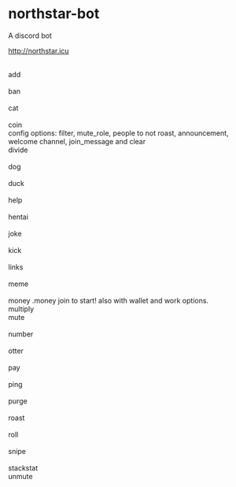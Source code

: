 # northstar-bot
A discord bot

http://northstar.icu

<br>add       
<br>ban      
<br>cat      
<br>coin
<br>config    options: filter, mute_role, people to not roast, announcement, welcome channel, join_message and clear
<br>divide   
<br>dog       
<br>duck    
<br>help      
<br>hentai   
<br>joke      
<br>kick     
<br>links    
<br>meme      
<br>money     .money join to start! also with wallet and work options.
<br>multiply 
<br>mute     
<br>number   
<br>otter    
<br>pay       
<br>ping     
<br>purge     
<br>roast     
<br>roll     
<br>snipe     
<br>stackstat 
<br>unmute   
